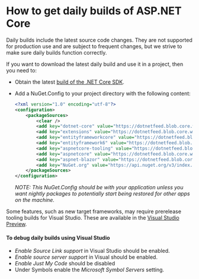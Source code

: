 How to get daily builds of ASP.NET Core
=======================================

Daily builds include the latest source code changes. They are not supported for production use and are subject to frequent changes, but we strive to make sure daily builds function correctly.

If you want to download the latest daily build and use it in a project, then you need to:

- Obtain the latest [build of the .NET Core SDK](https://github.com/dotnet/core-sdk#installers-and-binaries).
- Add a NuGet.Config to your project directory with the following content:

  ```xml
  <?xml version="1.0" encoding="utf-8"?>
  <configuration>
      <packageSources>
          <clear />
          <add key="dotnet-core" value="https://dotnetfeed.blob.core.windows.net/dotnet-core/index.json" />
          <add key="extensions" value="https://dotnetfeed.blob.core.windows.net/aspnet-extensions/index.json" />
          <add key="entityframeworkcore" value="https://dotnetfeed.blob.core.windows.net/aspnet-entityframeworkcore/index.json" />
          <add key="entityframework6" value="https://dotnetfeed.blob.core.windows.net/aspnet-entityframework6/index.ison" />
          <add key="aspnetcore-tooling" value="https://dotnetfeed.blob.core.windows.net/aspnet-aspnetcore-tooling/index.json" />
          <add key="aspnetcore" value="https://dotnetfeed.blob.core.windows.net/aspnet-aspnetcore/index.json" />
          <add key="aspnet-blazor" value="https://dotnetfeed.blob.core.windows.net/aspnet-blazor/index.json" />
          <add key="NuGet.org" value="https://api.nuget.org/v3/index.json" />
      </packageSources>
  </configuration>
  ```

  *NOTE: This NuGet.Config should be with your application unless you want nightly packages to potentially start being restored for other apps on the machine.*

Some features, such as new target frameworks, may require prerelease tooling builds for Visual Studio.
These are available in the [Visual Studio Preview](https://www.visualstudio.com/vs/preview/).

#### To debug daily builds using Visual Studio

* *Enable Source Link support* in Visual Studio should be enabled.
* *Enable source server support* in Visual should be enabled.
* *Enable Just My Code* should be disabled
* Under Symbols enable the *Microsoft Symbol Servers* setting.
